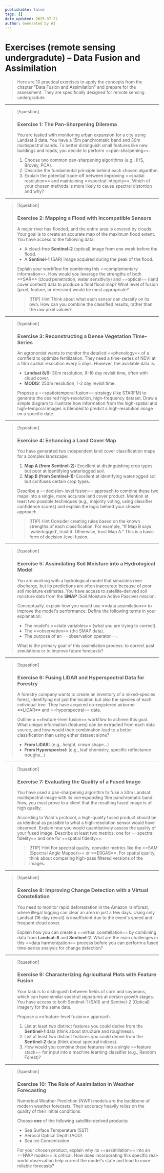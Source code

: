 ```yaml
---
publishable: false
tags: []
date_updated: 2025-07-22
author: Generated by AI
---
```


# Exercises (remote sensing undergradute) – Data Fusion and Assimilation
> Here are 10 practical exercises to apply the concepts from the chapter "Data Fusion and Assimilation" and prepare for the assessment. They are specifically designed for remote sensing undergradute.

---

> [!question]
> ### Exercise 1: The Pan-Sharpening Dilemma
> You are tasked with monitoring urban expansion for a city using Landsat 9 data. You have a 15m panchromatic band and 30m multispectral bands. To better distinguish small features like new buildings and roads, you decide to perform ==pan-sharpening==.
> 
> 1.  Choose two common pan-sharpening algorithms (e.g., IHS, Brovey, PCA).
> 2.  Describe the fundamental principle behind each chosen algorithm.
> 3.  Explain the potential trade-off between improving ==spatial resolution== and maintaining ==spectral integrity==. Which of your chosen methods is more likely to cause spectral distortion and why?

---

> [!question]
> ### Exercise 2: Mapping a Flood with Incompatible Sensors
> A major river has flooded, and the entire area is covered by clouds. Your goal is to create an accurate map of the maximum flood extent. You have access to the following data:
> - A cloud-free **Sentinel-2** (optical) image from one week before the flood.
> - A **Sentinel-1** (SAR) image acquired during the peak of the flood.
> 
> Explain your workflow for combining this ==complementary information==. How would you leverage the strengths of both ==SAR== (cloud penetration, water sensitivity) and ==optical== (land cover context) data to produce a final flood map? What level of fusion (pixel, feature, or decision) would be most appropriate?
>
> > [!TIP] Hint
> > Think about what each sensor can classify on its own. How can you combine the classified results, rather than the raw pixel values?

---

> [!question]
> ### Exercise 3: Reconstructing a Dense Vegetation Time-Series
> An agronomist wants to monitor the detailed ==phenology== of a cornfield to optimize fertilization. They need a time-series of NDVI at a 10m spatial resolution every 5 days. However, the available data is:
> - **Landsat 8/9:** 30m resolution, 8-16 day revisit time, often with cloud cover.
> - **MODIS:** 250m resolution, 1-2 day revisit time.
> 
> Propose a ==spatiotemporal fusion== strategy (like STARFM) to generate the desired high-resolution, high-frequency dataset. Draw a simple diagram to illustrate how information from the high-spatial and high-temporal images is blended to predict a high-resolution image on a specific date.

---

> [!question]
> ### Exercise 4: Enhancing a Land Cover Map
> You have generated two independent land cover classification maps for a complex landscape:
> 1.  **Map A (from Sentinel-2):** Excellent at distinguishing crop types but poor at identifying waterlogged soil.
> 2.  **Map B (from Sentinel-1):** Excellent at identifying waterlogged soil but confuses certain crop types.
> 
> Describe a ==decision-level fusion== approach to combine these two maps into a single, more accurate land cover product. Mention at least two possible techniques (e.g., majority voting, using classifier confidence scores) and explain the logic behind your chosen approach.
>
> > [!TIP] Hint
> > Consider creating rules based on the known strengths of each classification. For example, "If Map B says 'waterlogged', trust it. Otherwise, trust Map A." This is a basic form of decision-level fusion.

---

> [!question]
> ### Exercise 5: Assimilating Soil Moisture into a Hydrological Model
> You are working with a hydrological model that simulates river discharge, but its predictions are often inaccurate because of poor soil moisture estimates. You have access to satellite-derived soil moisture data from the **SMAP** (Soil Moisture Active Passive) mission.
> 
> Conceptually, explain how you would use ==data assimilation== to improve the model's performance. Define the following terms in your explanation:
> - The model's ==state variables== (what you are trying to correct).
> - The ==observation== (the SMAP data).
> - The purpose of an ==observation operator==.
> 
> What is the primary goal of this assimilation process: to correct past simulations or to improve future forecasts?

---

> [!question]
> ### Exercise 6: Fusing LiDAR and Hyperspectral Data for Forestry
> A forestry company wants to create an inventory of a mixed-species forest, identifying not just the location but also the species of each individual tree. They have acquired co-registered airborne ==LiDAR== and ==hyperspectral== data.
>
> Outline a ==feature-level fusion== workflow to achieve this goal. What unique information (features) can be extracted from each data source, and how would their combination lead to a better classification than using either dataset alone?
> 
> - **From LiDAR:** (e.g., height, crown shape...)
> - **From Hyperspectral:** (e.g., leaf chemistry, specific reflectance troughs...)

---

> [!question]
> ### Exercise 7: Evaluating the Quality of a Fused Image
> You have used a pan-sharpening algorithm to fuse a 30m Landsat multispectral image with its corresponding 15m panchromatic band. Now, you must prove to a client that the resulting fused image is of high quality.
> 
> According to Wald's protocol, a high-quality fused product should be as identical as possible to what a high-resolution sensor would have observed. Explain how you would quantitatively assess the quality of your fused image. Describe at least two metrics: one for ==spectral fidelity== and one for ==spatial fidelity==.
> 
> > [!TIP] Hint
> > For spectral quality, consider metrics like the ==SAM (Spectral Angle Mapper)== or ==ERGAS==. For spatial quality, think about comparing high-pass filtered versions of the images.

---

> [!question]
> ### Exercise 8: Improving Change Detection with a Virtual Constellation
> You need to monitor rapid deforestation in the Amazon rainforest, where illegal logging can clear an area in just a few days. Using only Landsat (16-day revisit) is insufficient due to the event's speed and frequent cloud cover.
> 
> Explain how you can create a ==virtual constellation== by combining data from **Landsat-8** and **Sentinel-2**. What are the main challenges in this ==data harmonization== process before you can perform a fused time-series analysis for change detection?

---

> [!question]
> ### Exercise 9: Characterizing Agricultural Plots with Feature Fusion
> Your task is to distinguish between fields of corn and soybeans, which can have similar spectral signatures at certain growth stages. You have access to both Sentinel-1 (SAR) and Sentinel-2 (Optical) imagery for the same date.
> 
> Propose a ==feature-level fusion== approach.
> 1.  List at least two distinct features you could derive from the **Sentinel-1** data (think about structure and roughness).
> 2.  List at least two distinct features you could derive from the **Sentinel-2** data (think about spectral indices).
> 3.  How would you combine these features into a single ==feature stack== for input into a machine learning classifier (e.g., Random Forest)?

---

> [!question]
> ### Exercise 10: The Role of Assimilation in Weather Forecasting
> Numerical Weather Prediction (NWP) models are the backbone of modern weather forecasts. Their accuracy heavily relies on the quality of their initial conditions.
> 
> Choose **one** of the following satellite-derived products:
> - Sea Surface Temperature (SST)
> - Aerosol Optical Depth (AOD)
> - Sea Ice Concentration
> 
> For your chosen product, explain why its ==assimilation== into an ==NWP model== is critical. How does incorporating this specific real-world observation help correct the model's state and lead to more reliable forecasts?